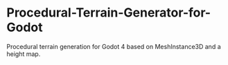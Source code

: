 # Procedural-Terrain-Generator-for-Godot
Procedural terrain generation for Godot 4 based on MeshInstance3D and a height map.

